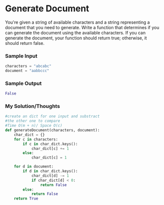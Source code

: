 
# Generate Document

You're given a string of available characters and a string representing
a document that you need to generate. Write a function that
determines if you can generate the document using the available
characters. If you can generate the document, your function should
return true; otherwise, it should return false.




### Sample Input
```python
characters = "abcabc"
document = "aabbccc"
```

### Sample Output
```python
False
```
### My Solution/Thoughts
```python
#create an dict for one input and substract
#the other one to compare
#Time O(m + n)/ Space O(c)
def generateDocument(characters, document):
    char_dict = {}
	for c in characters:
		if c in char_dict.keys():
			char_dict[c] += 1
		else:
			char_dict[c] = 1

	for d in document:
		if d in char_dict.keys():
			char_dict[d] -= 1
			if char_dict[d] < 0:
				return False
		else:
			return False
	return True
```

